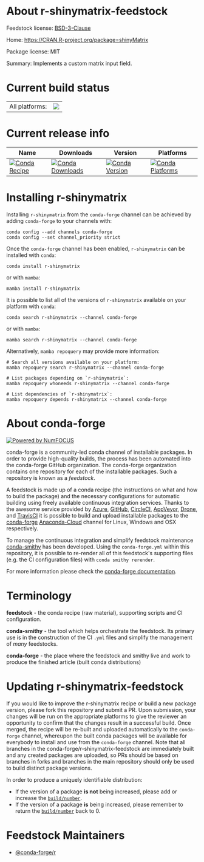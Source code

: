 About r-shinymatrix-feedstock
=============================

Feedstock license: [BSD-3-Clause](https://github.com/conda-forge/r-shinymatrix-feedstock/blob/main/LICENSE.txt)

Home: https://CRAN.R-project.org/package=shinyMatrix

Package license: MIT

Summary: Implements a custom matrix input field.

Current build status
====================


<table><tr><td>All platforms:</td>
    <td>
      <a href="https://dev.azure.com/conda-forge/feedstock-builds/_build/latest?definitionId=14429&branchName=main">
        <img src="https://dev.azure.com/conda-forge/feedstock-builds/_apis/build/status/r-shinymatrix-feedstock?branchName=main">
      </a>
    </td>
  </tr>
</table>

Current release info
====================

| Name | Downloads | Version | Platforms |
| --- | --- | --- | --- |
| [![Conda Recipe](https://img.shields.io/badge/recipe-r--shinymatrix-green.svg)](https://anaconda.org/conda-forge/r-shinymatrix) | [![Conda Downloads](https://img.shields.io/conda/dn/conda-forge/r-shinymatrix.svg)](https://anaconda.org/conda-forge/r-shinymatrix) | [![Conda Version](https://img.shields.io/conda/vn/conda-forge/r-shinymatrix.svg)](https://anaconda.org/conda-forge/r-shinymatrix) | [![Conda Platforms](https://img.shields.io/conda/pn/conda-forge/r-shinymatrix.svg)](https://anaconda.org/conda-forge/r-shinymatrix) |

Installing r-shinymatrix
========================

Installing `r-shinymatrix` from the `conda-forge` channel can be achieved by adding `conda-forge` to your channels with:

```
conda config --add channels conda-forge
conda config --set channel_priority strict
```

Once the `conda-forge` channel has been enabled, `r-shinymatrix` can be installed with `conda`:

```
conda install r-shinymatrix
```

or with `mamba`:

```
mamba install r-shinymatrix
```

It is possible to list all of the versions of `r-shinymatrix` available on your platform with `conda`:

```
conda search r-shinymatrix --channel conda-forge
```

or with `mamba`:

```
mamba search r-shinymatrix --channel conda-forge
```

Alternatively, `mamba repoquery` may provide more information:

```
# Search all versions available on your platform:
mamba repoquery search r-shinymatrix --channel conda-forge

# List packages depending on `r-shinymatrix`:
mamba repoquery whoneeds r-shinymatrix --channel conda-forge

# List dependencies of `r-shinymatrix`:
mamba repoquery depends r-shinymatrix --channel conda-forge
```


About conda-forge
=================

[![Powered by
NumFOCUS](https://img.shields.io/badge/powered%20by-NumFOCUS-orange.svg?style=flat&colorA=E1523D&colorB=007D8A)](https://numfocus.org)

conda-forge is a community-led conda channel of installable packages.
In order to provide high-quality builds, the process has been automated into the
conda-forge GitHub organization. The conda-forge organization contains one repository
for each of the installable packages. Such a repository is known as a *feedstock*.

A feedstock is made up of a conda recipe (the instructions on what and how to build
the package) and the necessary configurations for automatic building using freely
available continuous integration services. Thanks to the awesome service provided by
[Azure](https://azure.microsoft.com/en-us/services/devops/), [GitHub](https://github.com/),
[CircleCI](https://circleci.com/), [AppVeyor](https://www.appveyor.com/),
[Drone](https://cloud.drone.io/welcome), and [TravisCI](https://travis-ci.com/)
it is possible to build and upload installable packages to the
[conda-forge](https://anaconda.org/conda-forge) [Anaconda-Cloud](https://anaconda.org/)
channel for Linux, Windows and OSX respectively.

To manage the continuous integration and simplify feedstock maintenance
[conda-smithy](https://github.com/conda-forge/conda-smithy) has been developed.
Using the ``conda-forge.yml`` within this repository, it is possible to re-render all of
this feedstock's supporting files (e.g. the CI configuration files) with ``conda smithy rerender``.

For more information please check the [conda-forge documentation](https://conda-forge.org/docs/).

Terminology
===========

**feedstock** - the conda recipe (raw material), supporting scripts and CI configuration.

**conda-smithy** - the tool which helps orchestrate the feedstock.
                   Its primary use is in the construction of the CI ``.yml`` files
                   and simplify the management of *many* feedstocks.

**conda-forge** - the place where the feedstock and smithy live and work to
                  produce the finished article (built conda distributions)


Updating r-shinymatrix-feedstock
================================

If you would like to improve the r-shinymatrix recipe or build a new
package version, please fork this repository and submit a PR. Upon submission,
your changes will be run on the appropriate platforms to give the reviewer an
opportunity to confirm that the changes result in a successful build. Once
merged, the recipe will be re-built and uploaded automatically to the
`conda-forge` channel, whereupon the built conda packages will be available for
everybody to install and use from the `conda-forge` channel.
Note that all branches in the conda-forge/r-shinymatrix-feedstock are
immediately built and any created packages are uploaded, so PRs should be based
on branches in forks and branches in the main repository should only be used to
build distinct package versions.

In order to produce a uniquely identifiable distribution:
 * If the version of a package **is not** being increased, please add or increase
   the [``build/number``](https://docs.conda.io/projects/conda-build/en/latest/resources/define-metadata.html#build-number-and-string).
 * If the version of a package **is** being increased, please remember to return
   the [``build/number``](https://docs.conda.io/projects/conda-build/en/latest/resources/define-metadata.html#build-number-and-string)
   back to 0.

Feedstock Maintainers
=====================

* [@conda-forge/r](https://github.com/conda-forge/r/)

